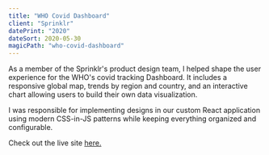 ```yaml
---
title: "WHO Covid Dashboard"
client: "Sprinklr"
datePrint: "2020"
dateSort: 2020-05-30
magicPath: "who-covid-dashboard"
---
```


As a member of the Sprinklr's product design team, I helped shape the user experience for the WHO's covid tracking Dashboard. It includes a responsive global map, trends by region and country, and an interactive chart allowing users to build their own data visualization.

I was responsible for implementing designs in our custom React application using modern CSS-in-JS patterns while keeping everything organized and configurable.

Check out the live site [here.](https://covid19.who.int/)

